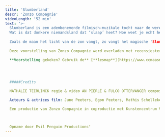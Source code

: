 ```yaml
---
title: 'Slumberland'
descr: 'Zonzo Compagnie'
videoLength: '52 min'
text: '>-
  Slumberland is een adembenemende filmisch-muzikale tocht naar de wereld van de nacht. Het moment dat alles kantelt en de droom het wint van de realiteit. Het zijn de kinderen zelf die je met hun verbazingwekkende fantasie meenemen naar een fascinerende wereld. Ze vertellen over hoe ze slapen, wat er gebeurt in hun dromen en waarom het nacht wordt. De live gebrachte songs van An Pierlé en Fulco Ottervanger en de filmbeelden van Nathalie Teirlinck verbeelden en verklanken een reeks wonderbaarlijke figuren die elkaar in een nachtelijke wereld ontmoeten. Het Maanmeisje dat op de aarde landt, het Zandmannetje dat zijn zandgrot verlaat, de Slaapprofessional die de slaap tot wetenschap maakt, de Vleermuisjongen die liefst ondersteboven slaapt… Stuk voor stuk magische, ontroerende en grappige figuren die balanceren op de koord die slap gespannen staat tussen wat echt is en wat niet en nog lang in je geheugen blijven verder leven.
  Wat is dat donkere niemandsland dat ‘slaap’ heet? Hoe weet je echt helemaal zeker dat de ‘droomwereld’ niet de échte aarde is? Of dat we niet gewoon dromen dat we wakker worden? Sowieso komt alles wat je overdag ziet terug in je droom, maar dan binnenstebuiten!
  
  Zoals de maan het licht van de zon vangt, zo vangt het magische 'Slumberland' kinderdromen in een web van film en muziek. (De Morgen \*\*\*\*)
  
  Deze voorstelling van Zonzo Compagnie werd overladen met recensiesterren en in Knack Focus "één groot hoogtepunt" genoemd.

  **Voorstelling gekeken? Gebruik de** [**lesmap**](https://www.ccmaasmechelen.be/files/downloads/lesmap-slumberland.pdf) **voor nog meer plezier.**

  
  

  #####Credits

  NATHALIE TEIRLINCK regie & video AN PIERLÉ & FULCO OTTERVANGER compositie AN PIERLÉ & FULCO OTTERVANGER of ALINE GOFFIN & ARNE LEURENTOP muzikale uitvoering RUIMTEVAARDERS decor STEVEN BONTINCK & PIETER NYS techniek VANESSA EVRARD kostuums LAURA NOBEN make-up RIK ZANG camera

  Acteurs & actrices film: Juno Peeters, Egon Peeters, Mathis Schellekens, Nina van den Heuvel, Esra Vandenbussche, Arthur van Ranst, Ananke Indigne, Tobe Leemans, Tijl Peirsman, Lio Bertier, Lily Clignett, Jente Claus, Isadora Gisen, Frank Wens, Storm Wens

  Een productie van Zonzo Compagnie in coproductie met Kunstencentrum Vooruit, Kunstencentrum Rataplan en Jeugd & Muziek Vlaanderen. Met de steun van Vlaanderen en het Creative Europe Programme van de Europese Unie.

  ‍

  Opname door Evil Penguin Productions'
---
```

